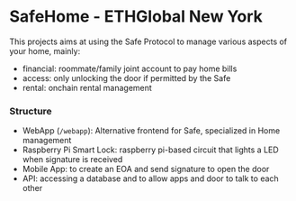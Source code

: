 # SafeHome - ETHGlobal New York

This projects aims at using the Safe Protocol to manage various aspects of your home, mainly:

- financial: roommate/family joint account to pay home bills
- access: only unlocking the door if permitted by the Safe
- rental: onchain rental management

### Structure

- WebApp (`/webapp`): Alternative frontend for Safe, specialized in Home management
- Raspberry Pi Smart Lock: raspberry pi-based circuit that lights a LED when signature is received
- Mobile App: to create an EOA and send signature to open the door
- API: accessing a database and to allow apps and door to talk to each other
